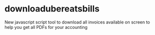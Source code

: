 # downloadubereatsbills
New javascript script tool to download all invoices available on screen to help you get all PDFs for your accounting

